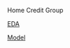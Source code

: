 Home Credit Group

[EDA](https://github.com/camilamaestrelli/MBA_Data-Science/blob/main/Projects/Machine%20Learning/ML_Project_MBA_EDA.ipynb)

[Model](https://github.com/camilamaestrelli/MBA_Data-Science/blob/main/Projects/Machine%20Learning/ML_Project_MBA_Model.ipynb)
